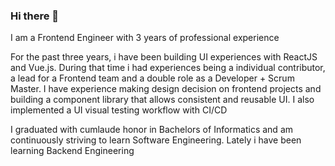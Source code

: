 ### Hi there 👋
I am a Frontend Engineer with 3 years of professional experience

For the past three years, i have been building UI experiences with ReactJS and Vue.js. During that time i had experiences being a individual contributor, a lead for a Frontend team and a double role as a Developer + Scrum Master. I have experience making design decision on frontend projects and building a component library that allows consistent and reusable UI. I also implemented a UI visual testing workflow with CI/CD

I graduated with cumlaude honor in Bachelors of Informatics and am continuously striving to learn Software Engineering. Lately i have been learning Backend Engineering
